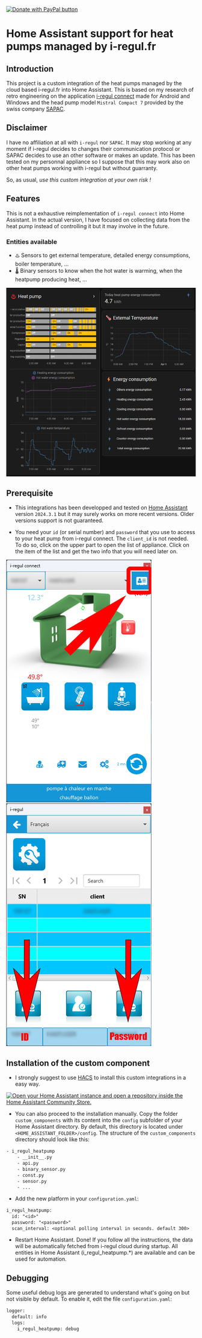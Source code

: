 <a href="https://paypal.me/redpaladin191145"><img src="https://www.paypalobjects.com/en_US/NL/i/btn/btn_donateCC_LG.gif" title="PayPal - The safer, easier way to pay online!" alt="Donate with PayPal button"></a>

# Home Assistant support for heat pumps managed by i-regul.fr

## Introduction

This project is a custom integration of the heat pumps managed by the cloud based i-regul.fr into Home Assistant. This is based on my research of retro engineering on the application [i-regul connect](https://i-regul.com) made for Android and Windows and the head pump model `Mistral Compact 7` provided by the swiss company [SAPAC](https://sapac.ch).

## Disclaimer

I have no affiliation at all with `i-regul` nor `SAPAC`. It may stop working at any moment if i-regul decides to changes their communication protocol or SAPAC decides to use an other software or makes an update. This has been tested on my personnal appliance so I suppose that this may work also on other heat pumps working with i-regul but without guarranty.

So, as usual, *use this custom integration at your own risk !*

## Features

This is not a exhaustive reimplementation of `i-regul connect` into Home Assistant. In the actual version, I have focused on collecting data from the heat pump instead of controlling it but it may involve in the future.

### Entities available

* ♨️ Sensors to get external temperature, detailed energy consumptions, boiler temperature, ...
* 🌡️ Binary sensors to know when the hot water is warming, when the heatpump producing heat, ...

![Home Assistant dashboard](img/ha_dashboard.png)

## Prerequisite

* This integrations has been developped and tested on [Home Assistant](https://home-assistant.io) version `2024.3.1` but it may surely works on more recent versions. Older versions support is not guaranteed.

* You need your ```id``` (or serial number) and ```password``` that you use to access to your heat pump from i-regul connect. The ```client_id``` is not needed. To do so, click on the upper part to open the list of appliance. Click on the item of the list and get the two info that you will need later on.

![Mobile app screenshot 1](img/screen_mobile_app1.png)![Mobile app screenshot 2](img/screen_mobile_app2.png)

## Installation of the custom component

* I strongly suggest to use [HACS](https://hacs.xyz) to install this custom integrations in a easy way.

[![Open your Home Assistant instance and open a repository inside the Home Assistant Community Store.](https://my.home-assistant.io/badges/hacs_repository.svg)](https://my.home-assistant.io/redirect/hacs_repository/?owner=redpaladin&repository=i_regul_heatpump)

* You can also proceed to the installation manually. Copy the folder ```custom_components``` with its content into the ```config``` subfolder of your Home Assistant directory. By default, this directory is located under ```<HOME_ASSISTANT_FOLDER>/config```. The structure of the ```custom_components``` directory should look like this:

```
- i_regul_heatpump
    - __init__.py
    - api.py
    - binary_sensor.py
    - const.py
    - sensor.py
    - ...
```

* Add the new platform in your ```configuration.yaml```:

```
i_regul_heatpump:
  id: "<id>"
  password: "<password>"
  scan_interval: <optional polling interval in seconds. default 300>
```

* Restart Home Assistant.
Done! If you follow all the instructions, the data will be automatically fetched from i-regul cloud during startup. All entities in Home Assistant (i_regul_heatpump.*) are available and can be used for automation.

## Debugging
Some useful debug logs are generated to understand what's going on but not visible by default. To enable it, edit the file ```configuration.yaml```:

```
logger:
  default: info
  logs:
    i_regul_heatpump: debug
```